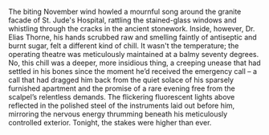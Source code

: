 The biting November wind howled a mournful song around the granite facade of St. Jude's Hospital, rattling the stained-glass windows and whistling through the cracks in the ancient stonework.  Inside, however, Dr. Elias Thorne, his hands scrubbed raw and smelling faintly of antiseptic and burnt sugar, felt a different kind of chill.  It wasn't the temperature; the operating theatre was meticulously maintained at a balmy seventy degrees.  No, this chill was a deeper, more insidious thing, a creeping unease that had settled in his bones since the moment he’d received the emergency call – a call that had dragged him back from the quiet solace of his sparsely furnished apartment and the promise of a rare evening free from the scalpel’s relentless demands.  The flickering fluorescent lights above reflected in the polished steel of the instruments laid out before him, mirroring the nervous energy thrumming beneath his meticulously controlled exterior.  Tonight, the stakes were higher than ever.
